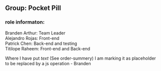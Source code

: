 ## Group: Pocket Pill
### role informaton:
Branden Arthur: Team Leader  
Alejandro Rojas: Front-end  
Patrick Chen: Back-end and testing  
Titilope Raheem: Front-end and Back-end

Where I have put *text* (See order-summery)
I am marking it as placeholder to be replaced by a js operation - Branden